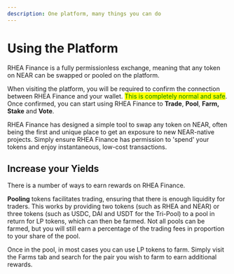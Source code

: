 ```yaml
---
description: One platform, many things you can do
---
```


# Using the Platform

RHEA Finance is a fully permissionless exchange, meaning that any token on NEAR can be swapped or pooled on the platform.

When visiting the platform, you will be required to confirm the connection between RHEA Finance and your wallet. <mark style="color:green;">This is completely normal and safe</mark>. Once confirmed, you can start using RHEA Finance to **Trade**, **Pool**, **Farm,** **Stake** and **Vote**.

RHEA Finance has designed a simple tool to swap any token on NEAR, often being the first and unique place to get an exposure to new NEAR-native projects. Simply ensure RHEA Finance has permission to 'spend' your tokens and enjoy instantaneous, low-cost transactions.

## Increase your Yields

There is a number of ways to earn rewards on RHEA Finance.

**Pooling** tokens facilitates trading, ensuring that there is enough liquidity for traders. This works by providing two tokens (such as RHEA and NEAR) or three tokens (such as USDC, DAI and USDT for the Tri-Pool) to a pool in return for LP tokens, which can then be farmed. Not all pools can be farmed, but you will still earn a percentage of the trading fees in proportion to your share of the pool.&#x20;

Once in the pool, in most cases you can use LP tokens to farm. Simply visit the Farms tab and search for the pair you wish to farm to earn additional rewards.&#x20;
